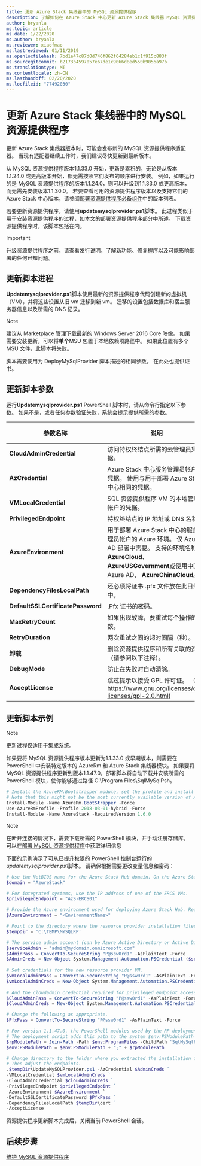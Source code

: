 ```yaml
---
title: 更新 Azure Stack 集线器中的 MySQL 资源提供程序
description: 了解如何在 Azure Stack 中心更新 Azure Stack 集线器 MySQL 资源提供程序。
author: bryanla
ms.topic: article
ms.date: 1/22/2020
ms.author: bryanla
ms.reviewer: xiaofmao
ms.lastreviewed: 01/11/2019
ms.openlocfilehash: 7bd1e47c87d0d746f862f64284eb1c1f915c883f
ms.sourcegitcommit: b2173b4597057e67de1c9066d8ed550b9056a97b
ms.translationtype: MT
ms.contentlocale: zh-CN
ms.lasthandoff: 02/20/2020
ms.locfileid: "77492030"
---
```

# <a name="update-the-mysql-resource-provider-in-azure-stack-hub"></a>更新 Azure Stack 集线器中的 MySQL 资源提供程序

更新 Azure Stack 集线器版本时，可能会发布新的 MySQL 资源提供程序适配器。 当现有适配器继续工作时，我们建议尽快更新到最新版本。

从 MySQL 资源提供程序版本1.1.33.0 开始，更新是累积的，无论是从版本1.1.24.0 或更高版本开始，都无需按照它们发布的顺序进行安装。 例如，如果运行的是 MySQL 资源提供程序的版本1.1.24.0，则可以升级到1.1.33.0 或更高版本，而无需先安装版本1.1.30.0。 若要查看可用的资源提供程序版本以及支持它们的 Azure Stack 中心版本，请参阅[部署资源提供程序必备组件](./azure-stack-mysql-resource-provider-deploy.md#prerequisites)中的版本列表。

若要更新资源提供程序，请使用**updatemysqlprovider.ps1**脚本。 此过程类似于用于安装资源提供程序的过程，如本文的部署资源提供程序部分中所述。 下载资源提供程序时，该脚本包括在内。 

 > [!IMPORTANT]
 > 升级资源提供程序之前，请查看发行说明，了解新功能、修复程序以及可能影响部署的任何已知问题。

## <a name="update-script-processes"></a>更新脚本进程

**Updatemysqlprovider.ps1**脚本使用最新的资源提供程序代码创建新的虚拟机（VM），并将这些设置从旧 vm 迁移到新 vm。 迁移的设置包括数据库和宿主服务器信息以及所需的 DNS 记录。

>[!NOTE]
>建议从 Marketplace 管理下载最新的 Windows Server 2016 Core 映像。 如果需要安装更新，可以将**单个**MSU 包置于本地依赖项路径中。 如果此位置有多个 MSU 文件，此脚本将失败。

脚本需要使用为 DeployMySqlProvider 脚本描述的相同参数。 在此处也提供证书。  


## <a name="update-script-parameters"></a>更新脚本参数 
运行**Updatemysqlprovider.ps1** PowerShell 脚本时，请从命令行指定以下参数。 如果不是，或者任何参数验证失败，系统会提示提供所需的参数。

| 参数名称 | 说明 | 注释或默认值 | 
| --- | --- | --- | 
| **CloudAdminCredential** | 访问特权终结点所需的云管理员凭据。 | _必需_ | 
| **AzCredential** | Azure Stack 中心服务管理员帐户的凭据。 使用与用于部署 Azure Stack 中心相同的凭据。 | _必需_ | 
| **VMLocalCredential** |SQL 资源提供程序 VM 的本地管理员帐户的凭据。 | _必需_ | 
| **PrivilegedEndpoint** | 特权终结点的 IP 地址或 DNS 名称。 |  _必需_ | 
| **AzureEnvironment** | 用于部署 Azure Stack 中心的服务管理员帐户的 Azure 环境。 仅 Azure AD 部署中需要。 支持的环境名称为**AzureCloud**、 **AzureUSGovernment**或使用中国 Azure AD、 **AzureChinaCloud**。 | AzureCloud |
| **DependencyFilesLocalPath** | 还必须将证书 .pfx 文件放在此目录中。 | _可选_（多节点_必需_的） | 
| **DefaultSSLCertificatePassword** | .Pfx 证书的密码。 | _必需_ | 
| **MaxRetryCount** | 如果出现故障，要重试每个操作的次数。| 2 | 
| **RetryDuration** | 两次重试之间的超时间隔（秒）。 | 120 | 
| **卸载** | 删除资源提供程序和所有关联的资源（请参阅以下注释）。 | 否 | 
| **DebugMode** | 防止在失败时自动清除。 | 否 | 
| **AcceptLicense** | 跳过提示以接受 GPL 许可证。  （ https://www.gnu.org/licenses/old-licenses/gpl-2.0.html) | | 

## <a name="update-script-example"></a>更新脚本示例

> [!NOTE] 
> 更新过程仅适用于集成系统。

如果要将 MySQL 资源提供程序版本更新为1.1.33.0 或早期版本，则需要在 PowerShell 中安装特定版本的 AzureRm 和 Azure Stack 集线器模块。 如果要将 MySQL 资源提供程序更新到版本1.1.47.0，部署脚本将自动下载并安装所需的 PowerShell 模块，使你能够通过路径 C:\Program Files\SqlMySqlPsh。

```powershell 
# Install the AzureRM.Bootstrapper module, set the profile and install the AzureStack module
# Note that this might not be the most currently available version of Azure Stack Hub PowerShell.
Install-Module -Name AzureRm.BootStrapper -Force
Use-AzureRmProfile -Profile 2018-03-01-hybrid -Force
Install-Module -Name AzureStack -RequiredVersion 1.6.0
```

> [!NOTE]
> 在断开连接的情况下，需要下载所需的 PowerShell 模块，并手动注册存储库。 可以在[部署 MySQL 资源提供程序](azure-stack-mysql-resource-provider-deploy.md)中获取详细信息

下面的示例演示了可从已提升权限的 PowerShell 控制台运行的*updatemysqlprovider.ps1*脚本。 请确保根据需要更改变量信息和密码：

```powershell 
# Use the NetBIOS name for the Azure Stack Hub domain. On the Azure Stack Hub SDK, the default is AzureStack but could have been changed at install time.
$domain = "AzureStack" 

# For integrated systems, use the IP address of one of the ERCS VMs.
$privilegedEndpoint = "AzS-ERCS01" 

# Provide the Azure environment used for deploying Azure Stack Hub. Required only for Azure AD deployments. Supported environment names are AzureCloud, AzureUSGovernment, or AzureChinaCloud. 
$AzureEnvironment = "<EnvironmentName>"

# Point to the directory where the resource provider installation files were extracted. 
$tempDir = 'C:\TEMP\MYSQLRP' 

# The service admin account (can be Azure Active Directory or Active Directory Federation Services).
$serviceAdmin = "admin@mydomain.onmicrosoft.com" 
$AdminPass = ConvertTo-SecureString "P@ssw0rd1" -AsPlainText -Force 
$AdminCreds = New-Object System.Management.Automation.PSCredential ($serviceAdmin, $AdminPass) 
 
# Set credentials for the new resource provider VM.
$vmLocalAdminPass = ConvertTo-SecureString "P@ssw0rd1" -AsPlainText -Force 
$vmLocalAdminCreds = New-Object System.Management.Automation.PSCredential ("mysqlrpadmin", $vmLocalAdminPass) 
 
# And the cloudadmin credential required for privileged endpoint access.
$CloudAdminPass = ConvertTo-SecureString "P@ssw0rd1" -AsPlainText -Force 
$CloudAdminCreds = New-Object System.Management.Automation.PSCredential ("$domain\cloudadmin", $CloudAdminPass) 

# Change the following as appropriate.
$PfxPass = ConvertTo-SecureString "P@ssw0rd1" -AsPlainText -Force 

# For version 1.1.47.0, the PowerShell modules used by the RP deployment are placed in C:\Program Files\SqlMySqlPsh
# The deployment script adds this path to the system $env:PSModulePath to ensure correct modules are used.
$rpModulePath = Join-Path -Path $env:ProgramFiles -ChildPath 'SqlMySqlPsh'
$env:PSModulePath = $env:PSModulePath + ";" + $rpModulePath 

# Change directory to the folder where you extracted the installation files.
# Then adjust the endpoints.
.$tempDir\UpdateMySQLProvider.ps1 -AzCredential $AdminCreds ` 
-VMLocalCredential $vmLocalAdminCreds ` 
-CloudAdminCredential $cloudAdminCreds ` 
-PrivilegedEndpoint $privilegedEndpoint ` 
-AzureEnvironment $AzureEnvironment `
-DefaultSSLCertificatePassword $PfxPass ` 
-DependencyFilesLocalPath $tempDir\cert ` 
-AcceptLicense 
```  

资源提供程序更新脚本完成后，关闭当前 PowerShell 会话。

## <a name="next-steps"></a>后续步骤
[维护 MySQL 资源提供程序](azure-stack-mysql-resource-provider-maintain.md)
